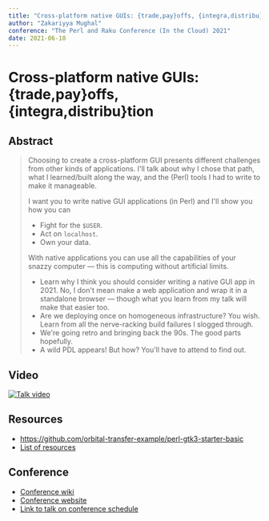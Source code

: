 ```yaml
---
title: "Cross-platform native GUIs: {trade,pay}offs, {integra,distribu}tion"
author: "Zakariyya Mughal"
conference: "The Perl and Raku Conference (In the Cloud) 2021"
date: 2021-06-10
---
```


# Cross-platform native GUIs: {trade,pay}offs, {integra,distribu}tion

## Abstract

> Choosing to create a cross-platform GUI presents different challenges from other kinds of applications. I'll talk about why I chose that path, what I learned/built along the way, and the (Perl) tools I had to write to make it manageable.
>
> I want you to write native GUI applications (in Perl) and I'll show you how you can
>
>   - Fight for the `$USER`.
>   - Act on `localhost`.
>   - Own your data.
>
>
> With native applications you can use all the capabilities of your snazzy computer — this is computing without artificial limits.
>
>   - Learn why I think you should consider writing a native GUI app in 2021. No, I don't mean make a web application and wrap it in a standalone browser — though what you learn from my talk will make that easier too.
>   - Are we deploying once on homogeneous infrastructure? You wish. Learn from all the nerve-racking build failures I slogged through.
>   - We're going retro and bringing back the 90s. The good parts hopefully.
>   - A wild PDL appears! But how? You'll have to attend to find out.

## Video

[![Talk video](http://img.youtube.com/vi/En49kYRDbsg/0.jpg)](https://www.youtube.com/watch?v=En49kYRDbsg)

## Resources

- <https://github.com/orbital-transfer-example/perl-gtk3-starter-basic>
- [List of resources](RESOURCES.md)

## Conference

- [Conference wiki](https://github.com/perlconference/tprc-2021-cloud/wiki)
- [Conference website](https://perlconference.us/tprc-2021-cloud/)
- [Link to talk on conference schedule](https://tprc2021cic.sched.com/event/jLxl/cross-platform-native-guis-tradepayoffs-integradistribution)
